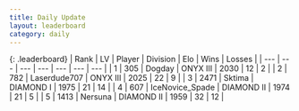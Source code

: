 ```yaml
---
title: Daily Update
layout: leaderboard
category: daily
---
```


{: .leaderboard}
| Rank | LV | Player | Division | Elo | Wins | Losses |
| --- | --- | --- | --- | --- | --- | --- |
| <span data-change="6">1</span> | 305 | <span title="ID: 649259">Dogday</span> | ONYX III | <span data-change="-244">2030</span> | <span data-change="-133">12</span> | <span data-change="-74">2</span> |
| <span data-change="14">2</span> | 782 | <span title="ID: 372321">Laserdude707</span> | ONYX III | <span data-change="-194">2025</span> | <span data-change="-202">22</span> | <span data-change="-127">9</span> |
| <span data-change="-2">3</span> | 2471 | <span title="ID: 353063">Sktima</span> | DIAMOND I | <span data-change="-385">1975</span> | <span data-change="-112">21</span> | <span data-change="-7">14</span> |
| <span data-change="128">4</span> | 607 | <span title="ID: 597289">IceNovice_Spade</span> | DIAMOND II | <span data-change="-35">1974</span> | <span data-change="-87">21</span> | <span data-change="-85">5</span> |
| <span data-change="327">5</span> | 1413 | <span title="ID: 359097">Nersuna</span> | DIAMOND II | <span data-change="120">1959</span> | <span data-change="-24">32</span> | <span data-change="-50">12</span> |